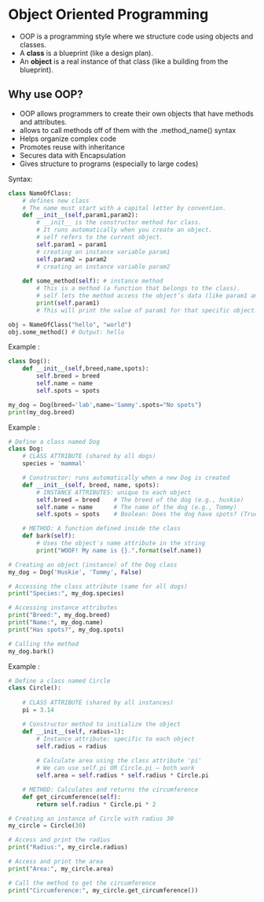 # Object Oriented Programming
- OOP is a programming style where we structure code using objects and classes.
- A **class** is a blueprint (like a design plan).
- An **object** is a real instance of that class (like a building from the blueprint).

## Why use OOP?
- OOP allows programmers to create their own objects that have methods and attributes.
- allows to call methods off of them with the .method_name() syntax
- Helps organize complex code
- Promotes reuse with inheritance
- Secures data with Encapsulation
- Gives structure to programs (especially to large codes)

Syntax:
```python
class NameOfClass: 
    # defines new class
    # The name must start with a capital letter by convention.
    def __init__(self,param1,param2): 
        # __init__ is the constructor method for class.
        # It runs automatically when you create an object.
        # self refers to the current object.
        self.param1 = param1
        # creating an instance variable param1
        self.param2 = param2
        # creating an instance variable param2
    
    def some_method(self): # instance method
        # This is a method (a function that belongs to the class).
        # self lets the method access the object’s data (like param1 and param2).
        print(self.param1)
        # This will print the value of param1 for that specific object.

obj = NameOfClass("hello", "world")
obj.some_method() # Output: hello
```



Example :
```python
class Dog():
    def __init__(self,breed,name,spots):
        self.breed = breed
        self.name = name
        self.spots = spots

my_dog = Dog(breed='lab',name='Sammy'.spots="No spots")
print(my_dog.breed)
```

Example :
```python
# Define a class named Dog
class Dog:
    # CLASS ATTRIBUTE (shared by all dogs)
    species = 'mammal'

    # Constructor: runs automatically when a new Dog is created
    def __init__(self, breed, name, spots):
        # INSTANCE ATTRIBUTES: unique to each object
        self.breed = breed    # The breed of the dog (e.g., huskie)
        self.name = name      # The name of the dog (e.g., Tommy)
        self.spots = spots    # Boolean: Does the dog have spots? (True/False)

    # METHOD: A function defined inside the class
    def bark(self):
        # Uses the object's name attribute in the string
        print("WOOF! My name is {}.".format(self.name))

# Creating an object (instance) of the Dog class
my_dog = Dog('Huskie', 'Tommy', False)

# Accessing the class attribute (same for all dogs)
print("Species:", my_dog.species)

# Accessing instance attributes
print("Breed:", my_dog.breed)
print("Name:", my_dog.name)
print("Has spots?", my_dog.spots)

# Calling the method
my_dog.bark()
```

Example :
```python
# Define a class named Circle
class Circle():
    
    # CLASS ATTRIBUTE (shared by all instances)
    pi = 3.14

    # Constructor method to initialize the object
    def __init__(self, radius=1):
        # Instance attribute: specific to each object
        self.radius = radius
        
        # Calculate area using the class attribute 'pi'
        # We can use self.pi OR Circle.pi — both work
        self.area = self.radius * self.radius * Circle.pi

    # METHOD: Calculates and returns the circumference
    def get_circumference(self):
        return self.radius * Circle.pi * 2

# Creating an instance of Circle with radius 30
my_circle = Circle(30)

# Access and print the radius
print("Radius:", my_circle.radius)

# Access and print the area
print("Area:", my_circle.area)

# Call the method to get the circumference
print("Circumference:", my_circle.get_circumference())
```